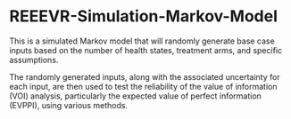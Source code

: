 # REEEVR-Simulation-Markov-Model
This is a simulated Markov model that will randomly generate base case inputs based on the number of health states, treatment arms, and specific assumptions.

The randomly generated inputs, along with the associated uncertainty for each input, are then used to test the reliability of the value of information (VOI) analysis, particularly the expected value of perfect information (EVPPI), using various methods.
